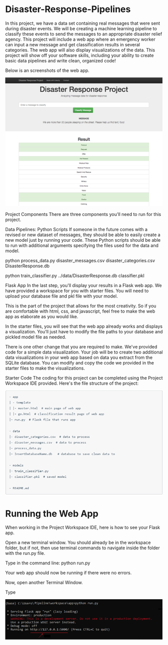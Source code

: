# Disaster-Response-Pipelines
In this project, we have a data set containing real messages that were sent during disaster events. We will be creating a machine learning pipeline to classify these events to send the messages to an appropriate disaster relief agency.
This project will include a web app where an emergency worker can input a new message and get classification results in several categories. The web app will also display visualizations of the data. This project will show off your software skills, including your ability to create basic data pipelines and write clean, organized code!

Below is an screenshots of the web app.

<img src="/doc/disaster-response-project2.png" width="500">

Project Components
There are three components you'll need to run for this project.

Data Pipelines: Python Scripts
If someone in the future comes with a revised or new dataset of messages, they should be able to easily create a new model just by running your code. These Python scripts should be able to run with additional arguments specifying the files used for the data and model.

python process_data.py disaster_messages.csv disaster_categories.csv DisasterResponse.db

python train_classifier.py ../data/DisasterResponse.db classifier.pkl

Flask App
In the last step, you'll display your results in a Flask web app. We have provided a workspace for you with starter files. You will need to upload your database file and pkl file with your model.

This is the part of the project that allows for the most creativity. So if you are comfortable with html, css, and javascript, feel free to make the web app as elaborate as you would like.

In the starter files, you will see that the web app already works and displays a visualization. You'll just have to modify the file paths to your database and pickled model file as needed.

There is one other change that you are required to make. We've provided code for a simple data visualization. Your job will be to create two additional data visualizations in your web app based on data you extract from the SQLite database. You can modify and copy the code we provided in the starter files to make the visualizations.

Starter Code
The coding for this project can be completed using the Project Workspace IDE provided. Here's the file structure of the project:
 
<img src="/doc/config1.PNG" width="500">

# Running the Web App
When working in the Project Workspace IDE, here is how to see your Flask app.

Open a new terminal window. You should already be in the workspace folder, but if not, then use terminal commands to navigate inside the folder with the run.py file.

Type in the command line:
python run.py

Your web app should now be running if there were no errors.

Now, open another Terminal Window.

Type

<img src="/doc/config2.png" width="500">





